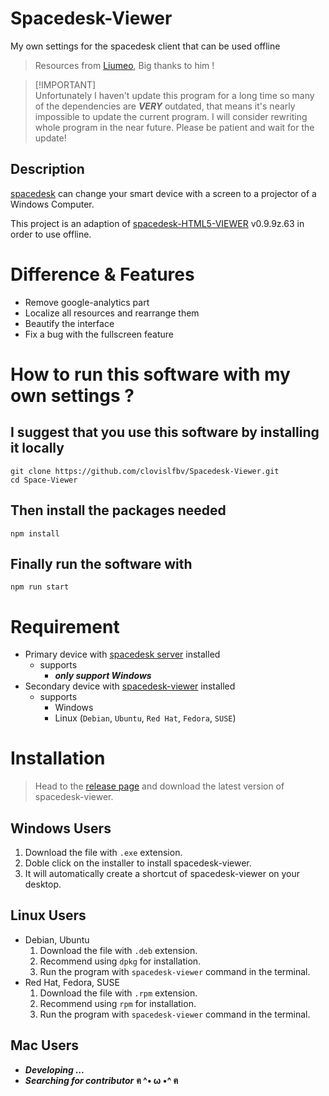 # Spacedesk-Viewer

My own settings for the spacedesk client that can be used offline

> Resources from [Liumeo](https://github.com/eagleoflqj "Liumeo's github page"),  Big thanks to him !

> [!IMPORTANT]\
> Unfortunately I haven't update this program for a long time so many of the dependencies are ***VERY*** outdated, that means it's nearly impossible to update the current program. I will consider rewriting whole program in the near future. Please be patient and wait for the update!


## Description

[spacedesk](https://spacedesk.net/ "spacedesk.net") can change your smart device with a screen to a projector of a Windows Computer.

This project is an adaption of [spacedesk-HTML5-VIEWER](http://spacedesk.ph/html5viewer/ "spacedesk-HTML5-VIEWER") v0.9.9z.63 in order to use offline.

# Difference & Features

+ Remove google-analytics part
+ Localize all resources and rearrange them
+ Beautify the interface
+ Fix a bug with the fullscreen feature

# How to run this software with my own settings ?
## I suggest that you use this software by installing it locally
```
git clone https://github.com/clovislfbv/Spacedesk-Viewer.git
cd Space-Viewer
```

## Then install the packages needed
```
npm install
```

## Finally run the software with
```
npm run start
```

# Requirement

+ Primary device with [spacedesk server](https://spacedesk.net/#downloads "spacedesk server download page") installed
  + supports
    + ***only support Windows***
+ Secondary device with [spacedesk-viewer](https://github.com/Anonymous-AAAA/Spacedesk-Viewer/releases "spacedesk-viewer release page") installed
  + supports
    + Windows
    + Linux (`Debian`, `Ubuntu`, `Red Hat`, `Fedora`, `SUSE`)

# Installation

> Head to the [release page](https://github.com/Anonymous-AAAA/Spacedesk-Viewer/releases "spacedesk-viewer release page") and download the latest version of spacedesk-viewer.

## Windows Users

1. Download the file with `.exe` extension.
2. Doble click on the installer to install spacedesk-viewer.
3. It will automatically create a shortcut of spacedesk-viewer on your desktop.

## Linux Users

+ Debian, Ubuntu
  1. Download the file with `.deb` extension.
  2. Recommend using `dpkg` for installation.
  3. Run the program with `spacedesk-viewer` command in the terminal.
+ Red Hat, Fedora, SUSE
  1. Download the file with `.rpm` extension.
  2. Recommend using `rpm` for installation.
  3. Run the program with `spacedesk-viewer` command in the terminal.

## Mac Users

+ ***Developing ...***
+ ***Searching for contributor*** **ฅ ^• ω •^ ฅ**
